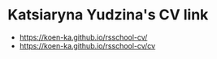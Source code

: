 # Katsiaryna Yudzina's CV link

- https://koen-ka.github.io/rsschool-cv/
- https://koen-ka.github.io/rsschool-cv/cv